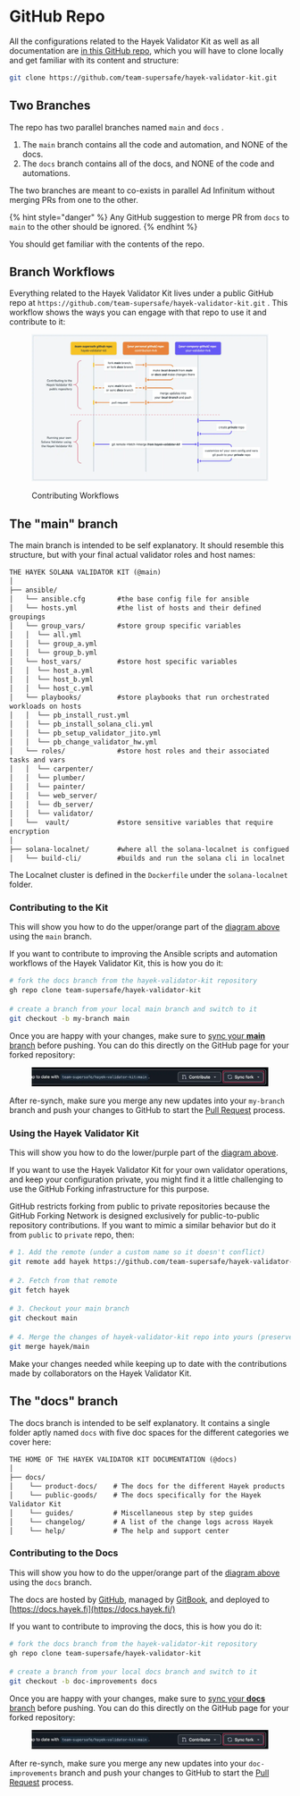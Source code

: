 # GitHub Repo

All the configurations related to the Hayek Validator Kit as well as all documentation are [in this GitHub repo](https://github.com/team-supersafe/hayek-validator-kit.git), which you will have to clone locally and get familiar with its content and structure:

```bash
git clone https://github.com/team-supersafe/hayek-validator-kit.git
```

## Two Branches

The repo has two parallel branches named `main` and `docs` .

1. The `main` branch contains all the code and automation, and NONE of the docs.&#x20;
2. The `docs` branch contains all of the docs, and NONE of the code and automations.

The two branches are meant to co-exists in parallel Ad Infinitum without merging PRs from one to the other.&#x20;

{% hint style="danger" %}
Any GitHub suggestion to merge PR from `docs`  to `main`  to the other should be ignored.
{% endhint %}

You should get familiar with the contents of the repo.&#x20;

## Branch Workflows

Everything related to the Hayek Validator Kit lives under a public GitHub repo at `https://github.com/team-supersafe/hayek-validator-kit.git` . This workflow shows the ways you can engage with that repo to use it and contribute to it:

<figure><img src="../.gitbook/assets/Hayek Validator Kit@2x (1).webp" alt=""><figcaption><p>Contributing Workflows</p></figcaption></figure>

## The "main" branch

The main branch is intended to be self explanatory. It should resemble this structure, but with your final actual validator roles and host names:

```
THE HAYEK SOLANA VALIDATOR KIT (@main)
│
├── ansible/
│   └── ansible.cfg        #the base config file for ansible
│   └── hosts.yml          #the list of hosts and their defined groupings
│   └── group_vars/        #store group specific variables
│   │  └── all.yml
│   │  └── group_a.yml
│   │  └── group_b.yml
│   └── host_vars/         #store host specific variables
│   │  └── host_a.yml
│   │  └── host_b.yml
│   │  └── host_c.yml
│   └── playbooks/         #store playbooks that run orchestrated workloads on hosts
│   │  └── pb_install_rust.yml     
│   │  └── pb_install_solana_cli.yml 
│   │  └── pb_setup_validator_jito.yml   
│   │  └── pb_change_validator_hw.yml      
│   └── roles/             #store host roles and their associated tasks and vars
│   │  └── carpenter/
│   │  └── plumber/
│   │  └── painter/
│   │  └── web_server/
│   │  └── db_server/
│   │  └── validator/
│   └──  vault/            #store sensitive variables that require encryption
│
├── solana-localnet/       #where all the solana-localnet is configued
│   └── build-cli/         #builds and run the solana cli in localnet 
```

The Localnet cluster is defined in the `Dockerfile` under the `solana-localnet` folder.

### Contributing to the Kit

This will show you how to do the upper/orange part of the [diagram above](github-repo.md#using-and-contributing) using the `main` branch.

If you want to contribute to improving the Ansible scripts and automation workflows of the Hayek Validator Kit, this is how you do it:

```bash
# fork the docs branch from the hayek-validator-kit repository
gh repo clone team-supersafe/hayek-validator-kit

# create a branch from your local main branch and switch to it
git checkout -b my-branch main
```

Once you are happy with your changes, make sure to [sync your **main** branch](https://docs.github.com/en/pull-requests/collaborating-with-pull-requests/working-with-forks/syncing-a-fork) before pushing. You can do this directly on the GitHub page for your forked repository:

<figure><img src="../.gitbook/assets/sync-fork-github.webp" alt=""><figcaption></figcaption></figure>

After re-synch, make sure you merge any new updates into your `my-branch` branch and push your changes to GitHub to start the [Pull Request](https://docs.github.com/en/pull-requests/collaborating-with-pull-requests/proposing-changes-to-your-work-with-pull-requests/about-pull-requests) process.

### Using the Hayek Validator Kit

This will show you how to do the lower/purple part of the [diagram above](github-repo.md#using-and-contributing).

If you want to use the Hayek Validator Kit for your own validator operations, and keep your configuration private, you might find it a little challenging to use the GitHub Forking infrastructure for this purpose.

GitHub restricts forking from public to private repositories because the GitHub Forking Network is designed exclusively for public-to-public repository contributions. If you want to mimic a similar behavior but do it from `public` to `private` repo, then:

```bash
# 1. Add the remote (under a custom name so it doesn't conflict)
git remote add hayek https://github.com/team-supersafe/hayek-validator-kit

# 2. Fetch from that remote
git fetch hayek

# 3. Checkout your main branch
git checkout main

# 4. Merge the changes of hayek-validator-kit repo into yours (preserves local changes/conflicts)
git merge hayek/main
```

Make your changes needed while keeping up to date with the contributions made by collaborators on the Hayek Validator Kit.

## The "docs" branch

The docs branch is intended to be self explanatory. It contains a single folder aptly named `docs` with five doc spaces for the different categories we cover here:

```
THE HOME OF THE HAYEK VALIDATOR KIT DOCUMENTATION (@docs)
│
├── docs/
│    └── product-docs/    # The docs for the different Hayek products
│    └── public-goods/    # The docs specifically for the Hayek Validator Kit
│    └── guides/          # Miscellaneous step by step guides
│    └── changelog/       # A list of the change logs across Hayek
│    └── help/            # The help and support center 

```

### Contributing to the Docs

This will show you how to do the upper/orange part of the [diagram above](github-repo.md#using-and-contributing) using the `docs` branch.

The docs are hosted by [GitHub](https://github.com/), managed by [GitBook](https://gitbook.com), and deployed to [https://docs.hayek.fi](https://docs.hayek.fi/)

If you want to contribute to improving the docs, this is how you do it:

```bash
# fork the docs branch from the hayek-validator-kit repository
gh repo clone team-supersafe/hayek-validator-kit

# create a branch from your local docs branch and switch to it
git checkout -b doc-improvements docs
```

Once you are happy with your changes, make sure to [sync your **docs** branch](https://docs.github.com/en/pull-requests/collaborating-with-pull-requests/working-with-forks/syncing-a-fork) before pushing. You can do this directly on the GitHub page for your forked repository:

<figure><img src="../.gitbook/assets/sync-fork-github.webp" alt=""><figcaption></figcaption></figure>

After re-synch, make sure you merge any new updates into your `doc-improvements` branch and push your changes to GitHub to start the [Pull Request](https://docs.github.com/en/pull-requests/collaborating-with-pull-requests/proposing-changes-to-your-work-with-pull-requests/about-pull-requests) process.
